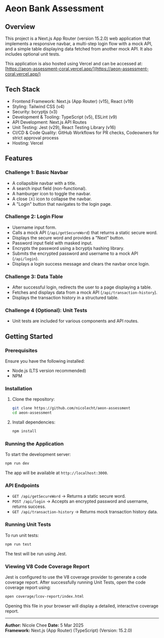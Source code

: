 # Aeon Bank Assessment

## Overview
This project is a Next.js App Router (version 15.2.0) web application that implements a responsive navbar, a multi-step login flow with a mock API, and a simple table displaying data fetched from another mock API. It also includes optional unit tests.

This application is also hosted using Vercel and can be accessed at: [https://aeon-assessment-coral.vercel.app/](https://aeon-assessment-coral.vercel.app/)

## Tech Stack
- Frontend Framework: Next.js (App Router) (v15), React (v19)
- Styling: Tailwind CSS (v4)
- Security: bcryptjs (v3)
- Development & Tooling: TypeScript (v5), ESLint (v9)
- API Development: Next.js API Routes
- Unit Testing: Jest (v29), React Testing Library (v16)
- CI/CD & Code Quality: GitHub Workflows for PR checks, Codeowners for strict approval process
- Hosting: Vercel

## Features

### Challenge 1: Basic Navbar
- A collapsible navbar with a title.
- A search input field (non-functional).
- A hamburger icon to toggle the navbar.
- A close `[X]` icon to collapse the navbar.
- A "Login" button that navigates to the login page.

### Challenge 2: Login Flow
- Username input form.
- Calls a mock API (`/api/getSecureWord`) that returns a static secure word.
- Displays the secure word and provides a "Next" button.
- Password input field with masked input.
- Encrypts the password using a bcryptjs hashing library.
- Submits the encrypted password and username to a mock API (`/api/login`).
- Displays a login success message and clears the navbar once login.

### Challenge 3: Data Table
- After successful login, redirects the user to a page displaying a table.
- Fetches and displays data from a mock API (`/api/transaction-history`).
- Displays the transaction history in a structured table.

### Challenge 4 (Optional): Unit Tests
- Unit tests are included for various components and API routes.

## Getting Started

### Prerequisites
Ensure you have the following installed:
- Node.js (LTS version recommended)
- NPM

### Installation
1. Clone the repository:
   ```sh
   git clone https://github.com/nicolecht/aeon-assessment
   cd aeon-assessment
   ```
2. Install dependencies:
   ```sh
   npm install
   ```

### Running the Application
To start the development server:
```sh
npm run dev
```
The app will be available at `http://localhost:3000`.

### API Endpoints
- `GET /api/getSecureWord` → Returns a static secure word.
- `POST /api/login` → Accepts an encrypted password and username, returns success.
- `GET /api/transaction-history` → Returns mock transaction history data.

### Running Unit Tests
To run unit tests:
```sh
npm run test
```
The test will be run using Jest.

### Viewing V8 Code Coverage Report
Jest is configured to use the V8 coverage provider to generate a code coverage report.
After successfully running Unit Tests, open the code coverage report using:
```sh
open coverage/lcov-report/index.html
```
Opening this file in your browser will display a detailed, interactive coverage report.

---
**Author:** Nicole Chee
**Date:** 5 Mar 2025  
**Framework:** Next.js (App Router) (TypeScript) (Version: 15.2.0)

